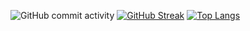 ![GitHub commit activity](https://img.shields.io/github/commit-activity/:interval/:svidmar/:svidmar)
[![GitHub Streak](https://streak-stats.demolab.com/?user=svidmar)](https://git.io/streak-stats)
[![Top Langs](https://github-readme-stats.vercel.app/api/top-langs/?username=svidmar)](https://github.com/anuraghazra/github-readme-stats)

<!--
**svidmar/svidmar** is a ✨ _special_ ✨ repository because its `README.md` (this file) appears on your GitHub profile.

Here are some ideas to get you started:

- 🔭 I’m currently working on ...
- 🌱 I’m currently learning ...
- 👯 I’m looking to collaborate on ...
- 🤔 I’m looking for help with ...
- 💬 Ask me about ...
- 📫 How to reach me: ...
- 😄 Pronouns: ...
- ⚡ Fun fact: ...
-->
